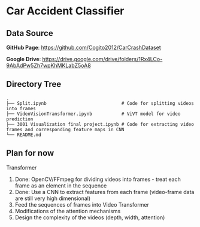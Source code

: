 # Car Accident Classifier

## Data Source

**GitHub Page**: https://github.com/Cogito2012/CarCrashDataset

**Google Drive**: https://drive.google.com/drive/folders/1Rx4LCo-9AbAdPw5Zh7wpKhMKLabZ5oA8

## Directory Tree
```
.
├── Split.ipynb                            # Code for splitting videos into frames
├── VideoVisionTransformer.ipynb           # ViVT model for video prediction
├── 3001 Visualization final project.ipynb # Code for extracting video frames and corresponding feature maps in CNN
└── README.md
```

## Plan for now
Transformer
<ol>
  <li>Done: OpenCV/FFmpeg for dividing videos into frames - treat each frame as an element in the sequence</li>
  <li>Done: Use a CNN to extract features from each frame (video-frame data are still very high dimensional)</li>
  <li>Feed the sequences of frames into Video Transformer</li>
  <li>Modifications of the attention mechanisms</li>
  <li>Design the complexity of the videos (depth, width, attention)</li>
</ol>
